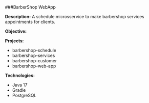 ###BarberShop WebApp

**Description:** A schedule microsservice to make barbershop services appointments
for clients.

**Objective:**

**Projects:**
- barbershop-schedule
- barbershop-services
- barbershop-customer
- barbershop-web-app

**Technologies:**
- Java 17
- Gradle
- PostgreSQL

